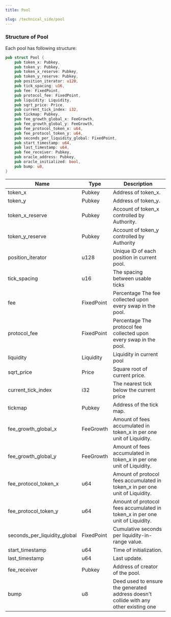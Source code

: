 ```yaml
---
title: Pool

slug: /technical_side/pool
---
```


### Structure of Pool

Each pool has following structure:

```rust
pub struct Pool {
    pub token_x: Pubkey,
    pub token_y: Pubkey,
    pub token_x_reserve: Pubkey,
    pub token_y_reserve: Pubkey,
    pub position_iterator: u128,
    pub tick_spacing: u16,
    pub fee: FixedPoint,
    pub protocol_fee: FixedPoint,
    pub liquidity: Liquidity,
    pub sqrt_price: Price,
    pub current_tick_index: i32,
    pub tickmap: Pubkey,
    pub fee_growth_global_x: FeeGrowth,
    pub fee_growth_global_y: FeeGrowth,
    pub fee_protocol_token_x: u64,
    pub fee_protocol_token_y: u64,
    pub seconds_per_liquidity_global: FixedPoint,
    pub start_timestamp: u64,
    pub last_timestamp: u64,
    pub fee_receiver: Pubkey,
    pub oracle_address: Pubkey,
    pub oracle_initialized: bool,
    pub bump: u8,
}
```

| Name                         | Type       | Description                                                                           |
| ---------------------------- | ---------- | ------------------------------------------------------------------------------------- |
| token_x                      | Pubkey     | Address of token_x.                                                                   |
| token_y                      | Pubkey     | Address of token_y.                                                                   |
| token_x_reserve              | Pubkey     | Account of token_x controlled by Authority.                                           |
| token_y_reserve              | Pubkey     | Account of token_y controlled by Authority                                            |
| position_iterator            | u128       | Unique ID of each position in current pool.                                           |
| tick_spacing                 | u16        | The spacing between usable ticks                                                      |
| fee                          | FixedPoint | Percentage The fee collected upon every swap in the pool.                             |
| protocol_fee                 | FixedPoint | Percentage The protocol fee collected upon every swap in the pool.                    |
| liquidity                    | Liquidity  | Liquidity in current pool                                                             |
| sqrt_price                   | Price      | Square root of current price.                                                         |
| current_tick_index           | i32        | The nearest tick below the current price                                              |
| tickmap                      | Pubkey     | Address of the tick map.                                                              |
| fee_growth_global_x          | FeeGrowth  | Amount of fees accumulated in token_x in per one unit of Liquidity.                   |
| fee_growth_global_y          | FeeGrowth  | Amount of fees accumulated in token_x in per one unit of Liquidity.                   |
| fee_protocol_token_x         | u64        | Amount of protocol fees accumulated in token_x in per one unit of Liquidity.          |
| fee_protocol_token_y         | u64        | Amount of protocol fees accumulated in token_x in per one unit of Liquidity.          |
| seconds_per_liquidity_global | FixedPoint | Cumulative seconds per liquidity-in-range value.                                      |
| start_timestamp              | u64        | Time of initialization.                                                               |
| last_timestamp               | u64        | Last update.                                                                          |
| fee_receiver                 | Pubkey     | Address of creator of the pool.                                                       |
| bump                         | u8         | Deed used to ensure the generated address doesn't collide with any other existing one |
